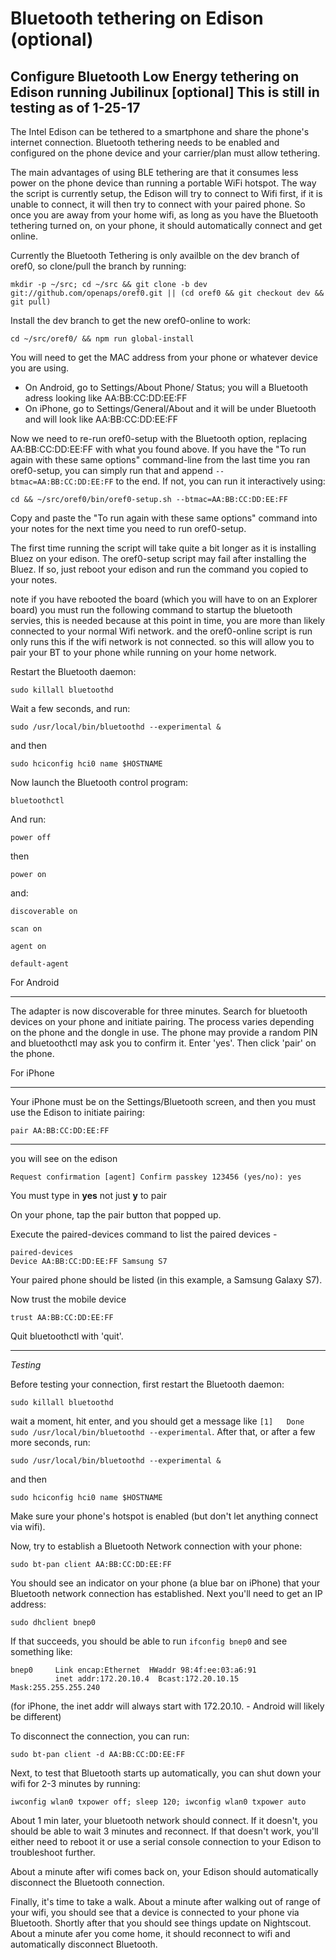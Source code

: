 # Bluetooth tethering on Edison (optional) 

## Configure Bluetooth Low Energy tethering on Edison running Jubilinux [optional] This is still in testing as of 1-25-17 

The Intel Edison can be tethered to a smartphone and share the phone's internet connection. Bluetooth tethering needs to be enabled and configured on the phone device and your carrier/plan must allow tethering. 

The main advantages of using BLE tethering are that it consumes less power on the phone device than running a portable WiFi hotspot. The way the script is currently setup, the Edison will try to connect to Wifi first, if it is unable to connect, it will then try to connect with your paired phone. So once you are away from your home wifi, as long as you have the Bluetooth tethering turned on, on your phone, it should automatically connect and get online. 

Currently the Bluetooth Tethering is only availble on the dev branch of oref0, so clone/pull the branch by running:

`mkdir -p ~/src; cd ~/src && git clone -b dev git://github.com/openaps/oref0.git || (cd oref0 && git checkout dev && git pull)`

Install the dev branch to get the new oref0-online to work:

`cd ~/src/oref0/ && npm run global-install`

You will need to get the MAC address from your phone or whatever device you are using.
* On Android, go to Settings/About Phone/ Status; you will a Bluetooth adress looking like AA:BB:CC:DD:EE:FF 
* On iPhone, go to Settings/General/About and it will be under Bluetooth and will look like AA:BB:CC:DD:EE:FF

Now we need to re-run oref0-setup with the Bluetooth option, replacing AA:BB:CC:DD:EE:FF with what you found above.  If you have the "To run again with these same options" command-line from the last time you ran oref0-setup, you can simply run that and append `--btmac=AA:BB:CC:DD:EE:FF` to the end.  If not, you can run it interactively using:

`cd && ~/src/oref0/bin/oref0-setup.sh --btmac=AA:BB:CC:DD:EE:FF`

Copy and paste the "To run again with these same options" command into your notes for the next time you need to run oref0-setup.

The first time running the script will take quite a bit longer as it is installing Bluez on your edison.
The oref0-setup script may fail after installing the Bluez.  If so, just reboot your edison and run the command you copied to your notes. 

note if you have rebooted the board (which you will have to on an Explorer board) you must run the following command to startup the bluetooth servies, this is needed because at this point in time, you are more than likely connected to your normal Wifi network. and the oref0-online script is run only runs this if the wifi network is not connected. so this will allow you to pair your BT to your phone while running on your home network. 

Restart the Bluetooth daemon:

`sudo killall bluetoothd`

Wait a few seconds, and run:

`sudo /usr/local/bin/bluetoothd --experimental &`

and then

`sudo hciconfig hci0 name $HOSTNAME`

Now launch the Bluetooth control program:

`bluetoothctl`

And run:

`power off`

then

`power on`

and:

```
discoverable on

scan on

agent on

default-agent
```

For Android
********************************
The adapter is now discoverable for three minutes. Search for bluetooth devices on your phone and initiate pairing. The process varies depending on the phone and the dongle in use. The phone may provide a random PIN and bluetoothctl may ask you to confirm it. Enter 'yes'. Then click 'pair' on the phone. 

For iPhone
********************************
Your iPhone must be on the Settings/Bluetooth screen, and then you must use the Edison to initiate pairing:
```
pair AA:BB:CC:DD:EE:FF
```
********************************
you will see on the edison

`Request confirmation
[agent] Confirm passkey 123456 (yes/no): yes`

You must type in **yes** not just **y** to pair

On your phone, tap the pair button that popped up.

Execute the paired-devices command to list the paired devices -

```
paired-devices
Device AA:BB:CC:DD:EE:FF Samsung S7
```

Your paired phone should be listed (in this example, a Samsung Galaxy S7). 

Now trust the mobile device 

`trust AA:BB:CC:DD:EE:FF`

Quit bluetoothctl with 'quit'.

******************************

*Testing*

Before testing your connection, first restart the Bluetooth daemon:

`sudo killall bluetoothd`

wait a moment, hit enter, and you should get a message like `[1]   Done                    sudo /usr/local/bin/bluetoothd --experimental`.  After that, or after a few more seconds, run:

`sudo /usr/local/bin/bluetoothd --experimental &`

and then

`sudo hciconfig hci0 name $HOSTNAME`

Make sure your phone's hotspot is enabled (but don't let anything connect via wifi).

Now, try to establish a Bluetooth Network connection with your phone:

`sudo bt-pan client AA:BB:CC:DD:EE:FF`

You should see an indicator on your phone (a blue bar on iPhone) that your Bluetooth network connection has established.  Next you'll need to get an IP address:

`sudo dhclient bnep0`

If that succeeds, you should be able to run `ifconfig bnep0` and see something like:

```
bnep0     Link encap:Ethernet  HWaddr 98:4f:ee:03:a6:91
          inet addr:172.20.10.4  Bcast:172.20.10.15  Mask:255.255.255.240
```
(for iPhone, the inet addr will always start with 172.20.10. - Android will likely be different)

To disconnect the connection, you can run:

`sudo bt-pan client -d AA:BB:CC:DD:EE:FF`

Next, to test that Bluetooth starts up automatically, you can shut down your wifi for 2-3 minutes by running:

`iwconfig wlan0 txpower off; sleep 120; iwconfig wlan0 txpower auto`

About 1 min later, your bluetooth network should connect.  If it doesn't, you should be able to wait 3 minutes and reconnect.  If that doesn't work, you'll either need to reboot it or use a serial console connection to your Edison to troubleshoot further.

About a minute after wifi comes back on, your Edison should automatically disconnect the Bluetooth connection.

Finally, it's time to take a walk.  About a minute after walking out of range of your wifi, you should see that a device is connected to your phone via Bluetooth. Shortly after that you should see things update on Nightscout.  About a minute afer you come home, it should reconnect to wifi and automatically disconnect Bluetooth.
